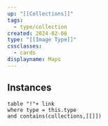 ```yaml
---
up: "[[Collections]]"
tags:
  - type/collection
created: 2024-02-06
type: "[[Image Type]]"
cssclasses:
  - cards
displayname: Maps
---
```

## Instances

```dataview
table "!"+ link
where type = this.type
and contains(collections,[[]])
```
